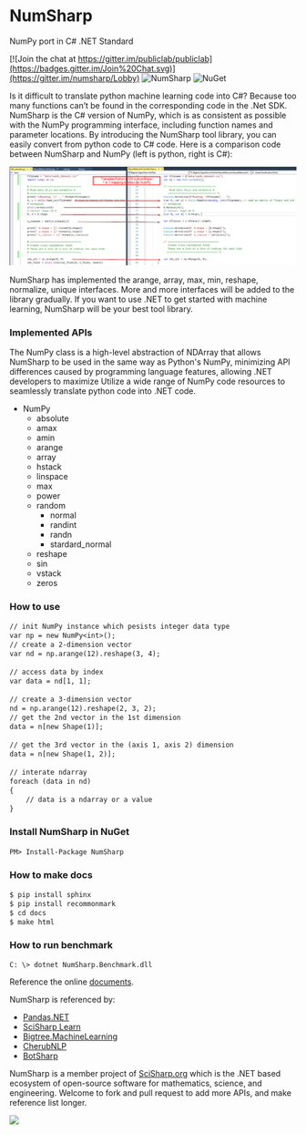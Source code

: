 # NumSharp

NumPy port in C# .NET Standard

[![Join the chat at https://gitter.im/publiclab/publiclab](https://badges.gitter.im/Join%20Chat.svg)](https://gitter.im/numsharp/Lobby)
![NumSharp](https://ci.appveyor.com/api/projects/status/bmaauxd9rx5lsq9i?svg=true)
![NuGet](https://img.shields.io/nuget/dt/NumSharp.svg)

Is it difficult to translate python machine learning code into C#? Because too many functions can’t be found in the corresponding code in the .Net SDK. NumSharp is the C# version of NumPy, which is as consistent as possible with the NumPy programming interface, including function names and parameter locations. By introducing the NumSharp tool library, you can easily convert from python code to C# code. Here is a comparison code between NumSharp and NumPy (left is python, right is C#):

![comparision](docs/_static/screenshots/python-csharp-comparision.png)

NumSharp has implemented the arange, array, max, min, reshape, normalize, unique interfaces. More and more interfaces will be added to the library gradually. If you want to use .NET to get started with machine learning, NumSharp will be your best tool library.

### Implemented APIs

The NumPy class is a high-level abstraction of NDArray that allows NumSharp to be used in the same way as Python's NumPy, minimizing API differences caused by programming language features, allowing .NET developers to maximize Utilize a wide range of NumPy code resources to seamlessly translate python code into .NET code.

* NumPy
  * absolute
  * amax
  * amin
  * arange
  * array
  * hstack
  * linspace
  * max
  * power
  * random
    * normal
    * randint
    * randn
    * stardard_normal
  * reshape
  * sin
  * vstack
  * zeros
  
### How to use
```
// init NumPy instance which pesists integer data type
var np = new NumPy<int>();
// create a 2-dimension vector
var nd = np.arange(12).reshape(3, 4);

// access data by index
var data = nd[1, 1];

// create a 3-dimension vector
nd = np.arange(12).reshape(2, 3, 2);
// get the 2nd vector in the 1st dimension
data = n[new Shape(1)];

// get the 3rd vector in the (axis 1, axis 2) dimension
data = n[new Shape(1, 2)];

// interate ndarray
foreach (data in nd)
{
	// data is a ndarray or a value
}
```

### Install NumSharp in NuGet
```
PM> Install-Package NumSharp
```

### How to make docs
```
$ pip install sphinx
$ pip install recommonmark
$ cd docs
$ make html
```

### How to run benchmark
```
C: \> dotnet NumSharp.Benchmark.dll
```
Reference the online [documents](https://numsharp.readthedocs.io).

NumSharp is referenced by:
* [Pandas.NET](https://github.com/Oceania2018/Pandas.NET)
* [SciSharp Learn](https://github.com/SciSharp/scisharp-learn)
* [Bigtree.MachineLearning](https://github.com/Oceania2018/Bigtree.MachineLearning)
* [CherubNLP](https://github.com/Oceania2018/CherubNLP)
* [BotSharp](https://github.com/dotnetcore/BotSharp)

NumSharp is a member project of [SciSharp.org](https://github.com/SciSharp) which is the .NET based ecosystem of open-source software for mathematics, science, and engineering.
Welcome to fork and pull request to add more APIs, and make reference list longer.

<img src="https://avatars3.githubusercontent.com/u/44989469?s=200&v=4" width="80">